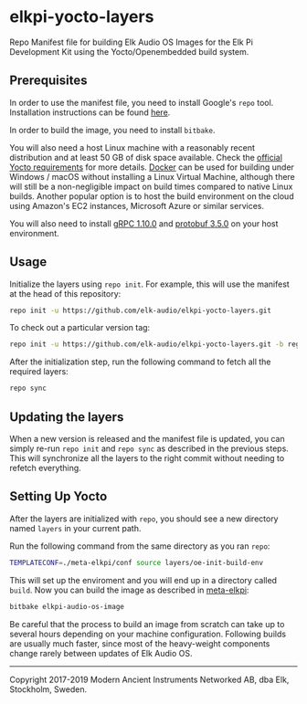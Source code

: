 # elkpi-yocto-layers

Repo Manifest file for building Elk Audio OS Images for the Elk Pi Development Kit using the Yocto/Openembedded build system.

## Prerequisites

In order to use the manifest file, you need to install Google's `repo` tool. Installation instructions can be found [here](https://gerrit.googlesource.com/git-repo).

In order to build the image, you need to install `bitbake`.

You will also need a host Linux machine with a reasonably recent distribution and at least 50 GB of disk space available. Check the [official Yocto requirements](https://www.yoctoproject.org/docs/latest/ref-manual/ref-manual.html#ref-manual-system-requirements) for more details.
[Docker](https://www.docker.com/) can be used for building under Windows / macOS without installing a Linux Virtual Machine, although there will still be a non-negligible impact on build times compared to native Linux builds. Another popular option is to host the build environment on the cloud using Amazon's EC2 instances, Microsoft Azure or similar services.

You will also need to install [gRPC 1.10.0](https://github.com/grpc/grpc/tree/v1.10.x) and [protobuf 3.5.0](https://github.com/protocolbuffers/protobuf/tree/3.5.x) on your host environment.

## Usage

Initialize the layers using `repo init`. For example, this will use the manifest at the head of this repository:

```bash
repo init -u https://github.com/elk-audio/elkpi-yocto-layers.git
```

To check out a particular version tag:

```bash
repo init -u https://github.com/elk-audio/elkpi-yocto-layers.git -b regs/tag/<tag name>
```

After the initialization step, run the following command to fetch all the required layers:

```bash
repo sync
```

## Updating the layers

When a new version is released and the manifest file is updated, you can simply re-run `repo init` and `repo sync` as described in the previous steps. This will synchronize all the layers to the right commit without needing to refetch everything.

## Setting Up Yocto

After the layers are initialized with `repo`, you should see a new directory named `layers` in your current path.

Run the following command from the same directory as you ran `repo`:


```bash
TEMPLATECONF=./meta-elkpi/conf source layers/oe-init-build-env
```

This will set up the enviroment and you will end up in a directory called `build`. Now you can build the image as described in [meta-elkpi](https://github.com/elk-audio/meta-elkpi):

```bash
bitbake elkpi-audio-os-image
```

Be careful that the process to build an image from scratch can take up to several hours depending on your machine configuration. Following builds are usually much faster, since most of the heavy-weight components change rarely between updates of Elk Audio OS.

---
Copyright 2017-2019 Modern Ancient Instruments Networked AB, dba Elk, Stockholm, Sweden.
